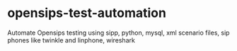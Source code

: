 # opensips-test-automation
Automate Opensips testing using sipp, python, mysql, xml scenario files, sip phones like twinkle and linphone, wireshark
